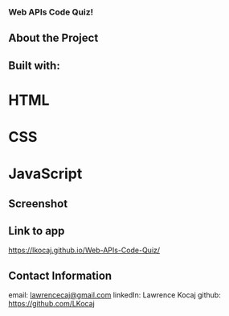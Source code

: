 ### Web APIs Code Quiz!

## About the Project

## Built with:
# HTML
# CSS
# JavaScript

## Screenshot

## Link to app

https://lkocaj.github.io/Web-APIs-Code-Quiz/

## Contact Information

email: lawrencecaj@gmail.com
linkedIn: Lawrence Kocaj
github: https://github.com/LKocaj
